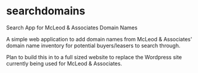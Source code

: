 # searchdomains
Search App for McLeod &amp; Associates Domain Names

A simple web application to add domain names from McLeod & Associates' domain name inventory for
potential buyers/leasers to search through.

Plan to build this in to a full sized website to replace the Wordpress site currently being used
for McLeod & Associates.
